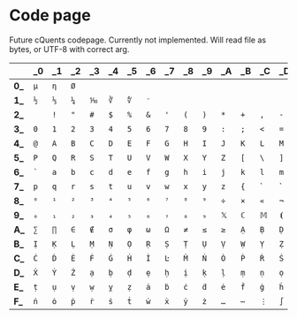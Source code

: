# Code page

Future cQuents codepage. Currently not implemented. Will read file as bytes, or UTF-8 with correct arg.

|       |\_0|\_1|\_2|\_3|\_4|\_5|\_6|\_7|\_8|\_9|\_A|\_B|\_C|\_D|\_E|\_F
|---    |---|---|---|---|---|---|---|---|---|---|---|---|---|---|---|---
|**0\_**|`μ`|`η`|`Ø`|` `|` `|` `|` `|` `|` `|` `|` `|` `|` `|` `|` `|` `
|**1\_**|`½`|`⅓`|`¼`|`⅒`|`∛`|`∜`|`⁻`|` `|` `|` `|` `|` `|` `|` `|`¿`|`¯`
|**2\_**|<code>&nbsp;</code>|`!`|`"`|`#`|`$`|`%`|`&`|`'`|`(`|`)`|`*`|`+`|`,`|`-`|`.`|`/`
|**3\_**|`0`|`1`|`2`|`3`|`4`|`5`|`6`|`7`|`8`|`9`|`:`|`;`|`<`|`=`|`>`|`?`
|**4\_**|`@`|`A`|`B`|`C`|`D`|`E`|`F`|`G`|`H`|`I`|`J`|`K`|`L`|`M`|`N`|`O`
|**5\_**|`P`|`Q`|`R`|`S`|`T`|`U`|`V`|`W`|`X`|`Y`|`Z`|`[`|`\`|`]`|`^`|`_`
|**6\_**|`` ` ``|`a`|`b`|`c`|`d`|`e`|`f`|`g`|`h`|`i`|`j`|`k`|`l`|`m`|`n`|`o`
|**7\_**|`p`|`q`|`r`|`s`|`t`|`u`|`v`|`w`|`x`|`y`|`z`|`{`|`|`|`}`|`~`|`\n`
|**8\_**|`⁰`|`¹`|`²`|`³`|`⁴`|`⁵`|`⁶`|`⁷`|`⁸`|`⁹`|`÷`|`×`|`«`|`¬`|`»`|`√`
|**9\_**|`₀`|`₁`|`₂`|`₃`|`₄`|`₅`|`₆`|`₇`|`₈`|`₉`|`𝕏`|`ℂ`|`𝕄`|`⦗`|`·`|`⦘`
|**A\_**|`∑`|`∏`|`∈`|`∉`|`σ`|`φ`|`ω`|`Ω`|`≠`|`≤`|`≥`|`Ạ`|`Ḅ`|`Ḍ`|`Ẹ`|`Ḥ`
|**B\_**|`Ị`|`Ḳ`|`Ḷ`|`Ṃ`|`Ṇ`|`Ọ`|`Ṛ`|`Ṣ`|`Ṭ`|`Ụ`|`Ṿ`|`Ẉ`|`Ỵ`|`Ẓ`|`Ȧ`|`Ḃ`
|**C\_**|`Ċ`|`Ḋ`|`Ė`|`Ḟ`|`Ġ`|`Ḣ`|`İ`|`Ŀ`|`Ṁ`|`Ṅ`|`Ȯ`|`Ṗ`|`Ṙ`|`Ṡ`|`Ṫ`|`Ẇ`
|**D\_**|`Ẋ`|`Ẏ`|`Ż`|`ạ`|`ḅ`|`ḍ`|`ẹ`|`ḥ`|`ị`|`ḳ`|`ḷ`|`ṃ`|`ṇ`|`ọ`|`ṛ`|`ṣ`
|**E\_**|`ṭ`|`ụ`|`ṿ`|`ẉ`|`ỵ`|`ẓ`|`ȧ`|`ḃ`|`ċ`|`ḋ`|`ė`|`ḟ`|`ġ`|`ḣ`|`ŀ`|`ṁ`
|**F\_**|`ṅ`|`ȯ`|`ṗ`|`ṙ`|`ṡ`|`ṫ`|`ẇ`|`ẋ`|`ẏ`|`ż`|`…`|`⋯`|`⋮`|`∫`|`Ξ`|`𝔼`